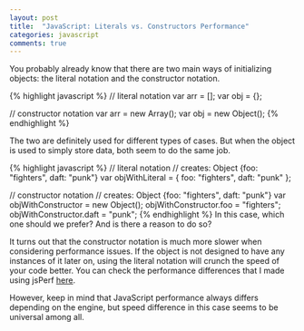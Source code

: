 ```yaml
---
layout: post
title:  "JavaScript: Literals vs. Constructors Performance"
categories: javascript
comments: true
---
```


You probably already know that there are two main ways of initializing objects: the literal notation and the constructor notation. 

{% highlight javascript %}
// literal notation
var arr = [];
var obj = {};

// constructor notation
var arr = new Array();
var obj = new Object();
{% endhighlight %}

The two are definitely used for different types of cases. But when the object is used to simply store data, both seem to do the same job.

{% highlight javascript %}
// literal notation
// creates: Object {foo: "fighters", daft: "punk"}
var objWithLiteral = {
	foo: "fighters",
	daft: "punk"
};

// constructor notation
// creates: Object {foo: "fighters", daft: "punk"}
var objWithConstructor = new Object();
objWithConstructor.foo = "fighters";
objWithConstructor.daft = "punk";
{% endhighlight %}
In this case, which one should we prefer? And is there a reason to do so?

It turns out that the constructor notation is much more slower when considering performance issues. If the object is not designed to have any instances of it later on, using the literal notation will crunch the speed of your code better. You can check the performance differences that I made using jsPerf <a href="http://jsperf.com/literals-vs-constructors-performance" target="_blank">here</a>.

However, keep in mind that JavaScript performance always differs depending on the engine, but speed difference in this case seems to be universal among all.